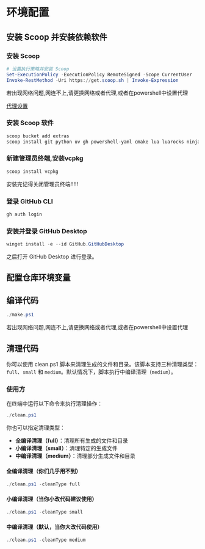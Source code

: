 # 环境配置

## 安装 Scoop 并安装依赖软件

### 安装 Scoop

```powershell
# 设置执行策略并安装 Scoop
Set-ExecutionPolicy -ExecutionPolicy RemoteSigned -Scope CurrentUser
Invoke-RestMethod -Uri https://get.scoop.sh | Invoke-Expression
```

若出现网络问题,网连不上,请更换网络或者代理,或者在powershell中设置代理

[代理设置](doc\env\proxy.md)

### 安装 Scoop 软件

```powershell
scoop bucket add extras
scoop install git python uv gh powershell-yaml cmake lua luarocks ninja
```

### 新建管理员终端,安装vcpkg

```powershell
scoop install vcpkg
```

安装完记得关闭管理员终端!!!!!

### 登录 GitHub CLI

```powershell
gh auth login
```

### 安装并登录 GitHub Desktop

```powershell
winget install -e --id GitHub.GitHubDesktop
```

之后打开 GitHub Desktop 进行登录。

## 配置仓库环境变量



## 编译代码

```powershell
./make.ps1
```

若出现网络问题,网连不上,请更换网络或者代理,或者在powershell中设置代理

## 清理代码

你可以使用 clean.ps1 脚本来清理生成的文件和目录。该脚本支持三种清理类型：`full`、`small` 和 `medium`。默认情况下，脚本执行中编译清理（`medium`）。

### 使用方

在终端中运行以下命令来执行清理操作：

```powershell
./clean.ps1
```

你也可以指定清理类型：

- **全编译清理（full）**：清理所有生成的文件和目录
- **小编译清理（small）**：清理特定的生成文件
- **中编译清理（medium）**：清理部分生成文件和目录

#### 全编译清理（你们几乎用不到）

```powershell
./clean.ps1 -cleanType full
```

#### 小编译清理（当你小改代码建议使用）

```powershell
./clean.ps1 -cleanType small
```

#### 中编译清理（默认，当你大改代码使用）

```powershell
./clean.ps1 -cleanType medium
```

